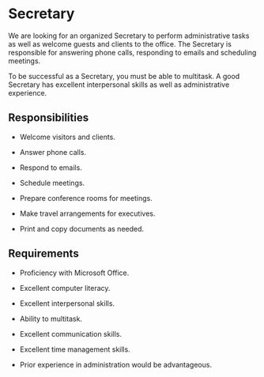 # Secretary

We are looking for an organized Secretary to perform administrative tasks as well as welcome guests and clients to the office. The Secretary is responsible for answering phone calls, responding to emails and scheduling meetings.

To be successful as a Secretary, you must be able to multitask. A good Secretary has excellent interpersonal skills as well as administrative experience.

## Responsibilities

* Welcome visitors and clients.

* Answer phone calls.

* Respond to emails.

* Schedule meetings.

* Prepare conference rooms for meetings.

* Make travel arrangements for executives.

* Print and copy documents as needed.

## Requirements

* Proficiency with Microsoft Office.

* Excellent computer literacy.

* Excellent interpersonal skills.

* Ability to multitask.

* Excellent communication skills.

* Excellent time management skills.

* Prior experience in administration would be advantageous.

